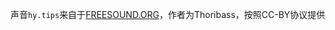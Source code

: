 声音`hy.tips`来自于[FREESOUND.ORG](https://freesound.org/people/Thoribass/sounds/253595/)，作者为Thoribass，按照CC-BY协议提供